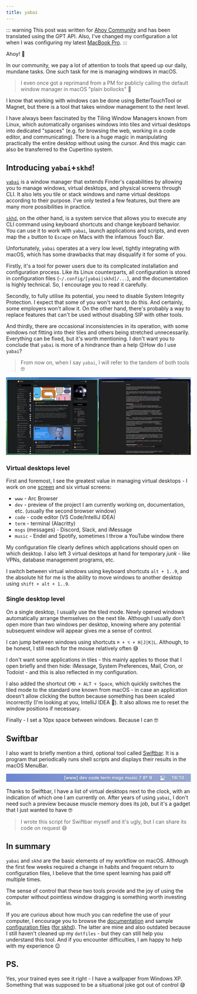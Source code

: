 ```yaml
---
title: yabai
---
```


::: warning
This post was written for [Ahoy Community](https://ahoy.so) and has been translated using the GPT API. Also, I've changed my configuration a lot when I was configuring my latest [MacBook Pro](Tools/hardware/index.md#workstation).
:::

Ahoy! 👋

In our community, we pay a lot of attention to tools that speed up our daily, mundane tasks. One such task for me is managing windows in macOS.

> I even once got a reprimand from a PM for publicly calling the default window manager in macOS "plain bollocks" 🥲

I know that working with windows can be done using BetterTouchTool or Magnet, but there is a tool that takes window management to the next level.

I have always been fascinated by the Tiling Window Managers known from Linux, which automatically organises windows into tiles and virtual desktops into dedicated "spaces" (e.g. for browsing the web, working in a code editor, and communicating). There is a huge magic in manipulating practically the entire desktop without using the cursor. And this magic can also be transferred to the Cupertino system.

## Introducing `yabai`+`skhd`!

[`yabai`](https://github.com/koekeishiya/yabai) is a window manager that extends Finder's capabilities by allowing you to manage windows, virtual desktops, and physical screens through CLI. It also lets you tile or stack windows and name virtual desktops according to their purpose. I've only tested a few features, but there are many more possibilities in practice.

[`skhd`](https://github.com/koekeishiya/skhd), on the other hand, is a system service that allows you to execute any CLI command using keyboard shortcuts and change keyboard behavior. You can use it to work with `yabai`, launch applications and scripts, and even map the `±` button to `Escape` on Macs with the infamous Touch Bar.

Unfortunately, `yabai` operates at a very low level, tightly integrating with macOS, which has some drawbacks that may disqualify it for some of you.

Firstly, it's a tool for power users due to its complicated installation and configuration process. Like its Linux counterparts, all configuration is stored in configuration files (`~/.config/[yabai|skhd]/...`), and the documentation is highly technical. So, I encourage you to read it carefully.

Secondly, to fully utilise its potential, you need to disable System Integrity Protection. I expect that some of you won't want to do this. And certainly, some employers won't allow it. On the other hand, there's probably a way to replace features that can't be used without disabling SIP with other tools.

And thirdly, there are occasional inconsistencies in its operation, with some windows not fitting into their tiles and others being stretched unnecessarily. Everything can be fixed, but it's worth mentioning. I don't want you to conclude that `yabai` is more of a hindrance than a help 😉How do I use `yabai`?

> From now on, when I say `yabai`, I will refer to the tandem of both tools 🤓

![](/public/yabai-1.png)

### Virtual desktops level

First and foremost, I see the greatest value in managing virtual desktops - I work on one [screen](Tools/hardware/index.md) and six virtual screens:

- `www` - Arc Browser
- `dev` - preview of the project I am currently working on, documentation, etc. (usually the second browser window)
- `code` - code editor (VS Code/IntelliJ IDEA)
- `term` - terminal (Alacritty)
- `msgs` (messages) - Discord, Slack, and iMessage
- `music` - Endel and Spotify, sometimes I throw a YouTube window there

My configuration file clearly defines which applications should open on which desktop. I also left 3 virtual desktops at hand for temporary _junk_ - like VPNs, database management programs, etc.

I switch between virtual windows using keyboard shortcuts `alt + 1..9`, and the absolute hit for me is the ability to move windows to another desktop using `shift + alt + 1..9`.

### Single desktop level

On a single desktop, I usually use the tiled mode. Newly opened windows automatically arrange themselves on the next tile. Although I usually don't open more than two windows per desktop, knowing where any potential subsequent window will appear gives me a sense of control.

I can jump between windows using shortcuts `⌘ + ⌥ + H|J|K|L`. Although, to be honest, I still reach for the mouse relatively often 😅

I don't want some applications in tiles - this mainly applies to those that I open briefly and then hide: iMessage, System Preferences, Mail, Cron, or Todoist - and this is also reflected in my configuration.

I also added the shortcut `CMD + ALT + Space`, which quickly switches the tiled mode to the standard one known from macOS - in case an application doesn't allow clicking the button because something has been scaled incorrectly (I'm looking at you, IntelliJ IDEA 🤬). It also allows me to reset the window positions if necessary.

Finally - I set a 10px space between windows. Because I can 🤓

## Swiftbar

I also want to briefly mention a third, optional tool called [Swiftbar](https://github.com/swiftbar/SwiftBar). It is a program that periodically runs shell scripts and displays their results in the macOS MenuBar.

![](/public/yabai-2.png)

Thanks to Swiftbar, I have a list of virtual desktops next to the clock, with an indication of which one I am currently on. After years of using `yabai`, I don't need such a preview because muscle memory does its job, but it's a gadget that I just wanted to have 🤓

> I wrote this script for Swiftbar myself and it's ugly, but I can share its code on request 😅

## In summary

`yabai` and `skhd` are the basic elements of my workflow on macOS. Although the first few weeks required a change in habits and frequent return to configuration files, I believe that the time spent learning has paid off multiple times.

The sense of control that these two tools provide and the joy of using the computer without pointless window dragging is something worth investing in.

If you are curious about how much you can redefine the use of your computer, I encourage you to browse the [documentation](https://github.com/koekeishiya/yabai/wiki) and sample [configuration files](https://github.com/kkoscielniak/d2/blob/master/config/yabai/yabairc) ([for skhd](https://github.com/kkoscielniak/d2/blob/master/config/skhd/skhdrc)). The latter are mine and also outdated because I still haven't cleaned up my `dotfiles` - but they can still help you understand this tool. And if you encounter difficulties, I am happy to help with my experience 😉

## PS.

Yes, your trained eyes see it right - I have a wallpaper from Windows XP. Something that was supposed to be a situational joke got out of control 😅
